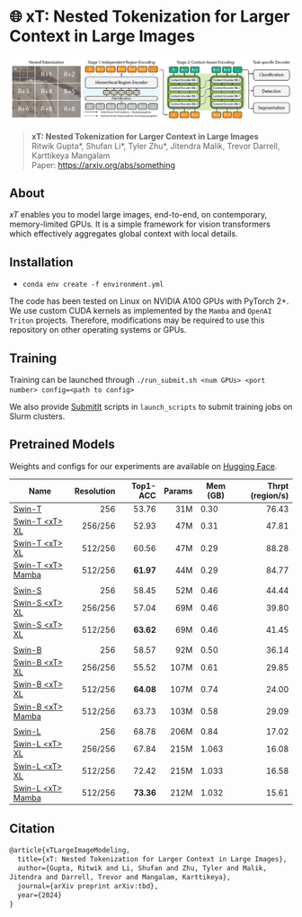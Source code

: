 # 🌐 xT: Nested Tokenization for Larger Context in Large Images
![xT](assets/xt.png "xT")

> **xT: Nested Tokenization for Larger Context in Large Images**\
> Ritwik Gupta*, Shufan Li*, Tyler Zhu*, Jitendra Malik, Trevor Darrell, Karttikeya Mangalam\
> Paper: https://arxiv.org/abs/something

## About
_xT_ enables you to model large images, end-to-end, on contemporary, memory-limited GPUs. It is a simple framework for vision transformers which effectively aggregates global context with local details.

## Installation
* `conda env create -f environment.yml`

The code has been tested on Linux on NVIDIA A100 GPUs with PyTorch 2+. We use custom CUDA kernels as implemented by the `Mamba` and `OpenAI Triton` projects. Therefore, modifications may be required to use this repository on other operating systems or GPUs.

## Training
Training can be launched through
```./run_submit.sh <num GPUs> <port number> config=<path to config>```

We also provide [SubmitIt](https://github.com/facebookincubator/submitit) scripts in `launch_scripts` to submit training jobs on Slurm clusters.

## Pretrained Models

Weights and configs for our experiments are available on [Hugging Face](https://huggingface.co/bair-climate-initiative/swin-xt/tree/main).

|Name                     | Resolution | Top1-ACC | Params | Mem (GB) | Thrpt (region/s) |
|-------------------------|----:|-----:| ---:| ---|---:|
|[Swin-T](https://huggingface.co/bair-climate-initiative/swin-xt/blob/main/swin-t/weights/swin-t-nonxl-256-top1.ckpt) | 256 |  53.76| 31M | 0.30 | 76.43 |
|[Swin-T \<xT> XL](https://huggingface.co/bair-climate-initiative/swin-xt/blob/main/swin-t/weights/swin-t-xl-256-256-top1.ckpt) |  256/256 | 52.93| 47M | 0.31 | 47.81 |
|[Swin-T \<xT> XL](https://huggingface.co/bair-climate-initiative/swin-xt/blob/main/swin-t/weights/swin-t-xl-512-256-top1.ckpt) |  512/256 | 60.56| 47M | 0.29 | 88.28 |
|[Swin-T \<xT> Mamba](https://huggingface.co/bair-climate-initiative/swin-xt/blob/main/swin-t/weights/swin-t-mamba-512-256-top1.ckpt) | 512/256 | **61.97**| 44M | 0.29 | 84.77 |
| |
|[Swin-S](https://huggingface.co/bair-climate-initiative/swin-xt/blob/main/swin-s/weights/swin-s-nonxl-256-top1.ckpt)  | 256 | 58.45| 52M | 0.46 | 44.44 |
|[Swin-S \<xT> XL](https://huggingface.co/bair-climate-initiative/swin-xt/blob/main/swin-s/weights/swin-s-xl-256-256-top1.ckpt) | 256/256 |  57.04| 69M | 0.46 | 39.80 |
|[Swin-S \<xT> XL](https://huggingface.co/bair-climate-initiative/swin-xt/blob/main/swin-s/weights/swin-s-xl-512-256-top1.ckpt) | 512/256 | **63.62**| 69M | 0.46 | 41.45 |
| |
|[Swin-B](https://huggingface.co/bair-climate-initiative/swin-xt/blob/main/swin-b/weights/swin-b-nonxl-256-top1.ckpt)  | 256 | 58.57| 92M | 0.50 | 36.14 |
|[Swin-B \<xT> XL](https://huggingface.co/bair-climate-initiative/swin-xt/blob/main/swin-b/weights/swin-b-xl-256-256-top1.ckpt) |  256/256 | 55.52| 107M | 0.61 | 29.85 |
|[Swin-B \<xT> XL](https://huggingface.co/bair-climate-initiative/swin-xt/blob/main/swin-b/weights/swin-b-xl-512-256-top1.ckpt) | 512/256 | **64.08**| 107M | 0.74 | 24.00 |
|[Swin-B \<xT> Mamba](https://huggingface.co/bair-climate-initiative/swin-xt/blob/main/swin-b/weights/swin-b-mamba-512-256-top1.ckpt) | 512/256 |  63.73| 103M | 0.58 | 29.09 |
| |
|[Swin-L](https://huggingface.co/bair-climate-initiative/swin-xt/blob/main/swin-l/weights/swin-l-nonxl-256-top1.ckpt) | 256 | 68.78| 206M | 0.84 | 17.02 |
|[Swin-L \<xT> XL](https://huggingface.co/bair-climate-initiative/swin-xt/blob/main/swin-l/weights/swin-l-xl-256-256-top1.ckpt) | 256/256 | 67.84| 215M | 1.063 | 16.08 |
|[Swin-L \<xT> XL](https://huggingface.co/bair-climate-initiative/swin-xt/blob/main/swin-l/weights/swin-l-xl-512-256-top1.ckpt) | 512/256 | 72.42| 215M | 1.033 | 16.58 |
|[Swin-L \<xT> Mamba](https://huggingface.co/bair-climate-initiative/swin-xt/blob/main/swin-l/weights/swin-l-mamba-512-256-top1.ckpt) | 512/256 | **73.36**| 212M | 1.032 | 15.61 |

## Citation

```
@article{xTLargeImageModeling,
  title={xT: Nested Tokenization for Larger Context in Large Images},
  author={Gupta, Ritwik and Li, Shufan and Zhu, Tyler and Malik, Jitendra and Darrell, Trevor and Mangalam, Karttikeya},
  journal={arXiv preprint arXiv:tbd},
  year={2024}
}
```